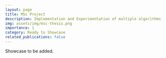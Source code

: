 ```yaml
---
layout: page
title: MSc Project
description: Implementation and Experimentation of multiple algorithms designed to find the optimal clearing payment vectors in a financial system.
img: assets/img/msc-thesis.png
importance: 1
category: Ready to Showcase
related_publications: false
---
```


Showcase to be added.
